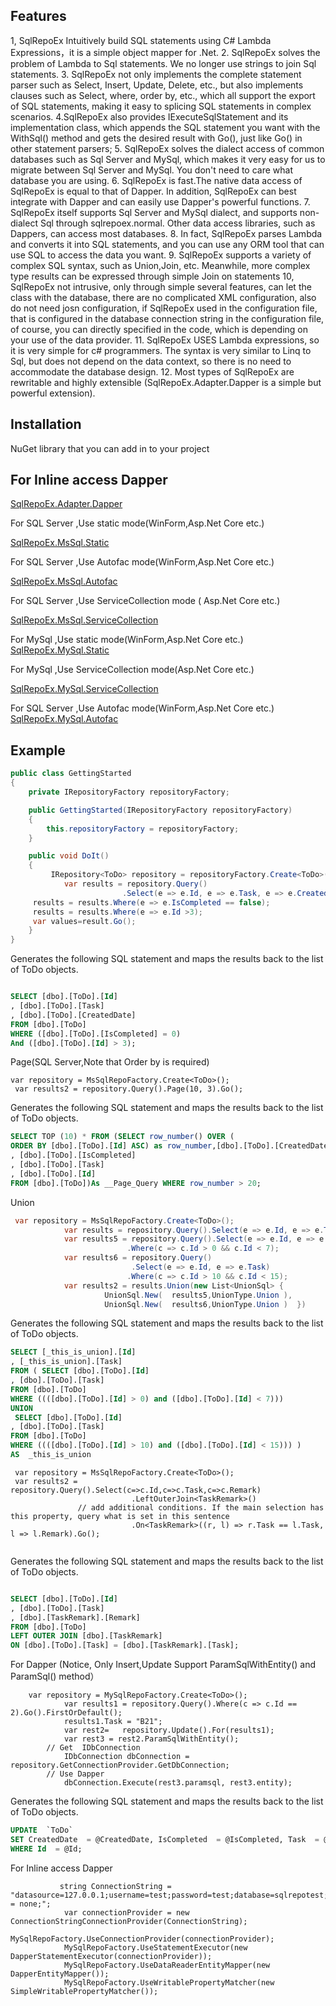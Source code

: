 ## Features
1, SqlRepoEx  Intuitively build SQL statements using C# Lambda Expressions，it is a  simple object mapper for .Net.
2. SqlRepoEx solves the problem of Lambda to Sql statements. We no longer use strings to join Sql statements.
3. SqlRepoEx not only implements the complete statement parser such as Select, Insert, Update, Delete, etc., but also implements clauses such as Select, where, order by, etc., which all support the export of SQL statements, making it easy to splicing SQL statements in complex scenarios.
4.SqlRepoEx also provides IExecuteSqlStatement and its implementation class, which appends the SQL statement you want with the WithSql() method and gets the desired result with Go(), just like Go() in other statement parsers;
5. SqlRepoEx solves the dialect access of common databases such as Sql Server and MySql, which makes it very easy for us to migrate between Sql Server and MySql. You don't need to care what database you are using.
6. SqlRepoEx is fast.The native data access of SqlRepoEx is equal to that of Dapper. In addition, SqlRepoEx can best integrate with Dapper and can easily use Dapper's powerful functions.
7. SqlRepoEx itself supports Sql Server and MySql dialect, and supports non-dialect Sql through sqlrepoex.normal. Other data access libraries, such as Dappers, can access most databases.
8. In fact, SqlRepoEx parses Lambda and converts it into SQL statements, and you can use any ORM tool that can use SQL to access the data you want.
9. SqlRepoEx supports a variety of complex SQL syntax, such as Union,Join, etc. Meanwhile, more complex type results can be expressed through simple Join on statements
10, SqlRepoEx not intrusive, only through simple several features, can let the class with the database, there are no complicated XML configuration, also do not need josn configuration, if SqlRepoEx used in the configuration file, that is configured in the database connection string in the configuration file, of course, you can directly specified in the code, which is depending on your use of the data provider.
11. SqlRepoEx USES Lambda expressions, so it is very simple for c# programmers. The syntax is very similar to Linq to Sql, but does not depend on the data context, so there is no need to accommodate the database design.
12. Most types of SqlRepoEx are rewritable and highly extensible (SqlRepoEx.Adapter.Dapper is a simple but powerful extension).

## Installation
NuGet library that you can add in to your project</br>

## For Inline access Dapper

[SqlRepoEx.Adapter.Dapper](https://www.nuget.org/packages/SqlRepoEx.Adapter.Dapper/)</br>

For SQL Server ,Use static mode(WinForm,Asp.Net Core etc.)

[SqlRepoEx.MsSql.Static](https://www.nuget.org/packages/SqlRepoEx.MsSql.Static/)</br>

For SQL Server ,Use Autofac mode(WinForm,Asp.Net Core etc.)

[SqlRepoEx.MsSql.Autofac](https://www.nuget.org/packages/SqlRepoEx.MsSql.Autofac/)</br>

For SQL Server ,Use ServiceCollection mode ( Asp.Net Core etc.)

[SqlRepoEx.MsSql.ServiceCollection](https://www.nuget.org/packages/SqlRepoEx.MsSql.ServiceCollection/)</br>

For MySql ,Use static mode(WinForm,Asp.Net Core etc.)
[SqlRepoEx.MySql.Static](https://www.nuget.org/packages/SqlRepoEx.MySql.Static/)</br>

For MySql ,Use ServiceCollection mode(Asp.Net Core etc.) 

[SqlRepoEx.MySql.ServiceCollection](https://www.nuget.org/packages/SqlRepoEx.MySql.ServiceCollection/)</br>

For SQL Server ,Use Autofac mode(WinForm,Asp.Net Core etc.)
[SqlRepoEx.MySql.Autofac](https://www.nuget.org/packages/SqlRepoEx.MySql.Autofac/)</br>

## Example
``` c#
public class GettingStarted
{
    private IRepositoryFactory repositoryFactory;

    public GettingStarted(IRepositoryFactory repositoryFactory)
    {
        this.repositoryFactory = repositoryFactory;
    }

    public void DoIt()
    {
         IRepository<ToDo> repository = repositoryFactory.Create<ToDo>();
            var results = repository.Query()
                         .Select(e => e.Id, e => e.Task, e => e.CreatedDate);
	 results = results.Where(e => e.IsCompleted == false);
	 results = results.Where(e => e.Id >3);
	 var values=result.Go();
    }
}
```
Generates the following SQL statement and maps the results back to the list of ToDo objects.
``` sql

SELECT [dbo].[ToDo].[Id]
, [dbo].[ToDo].[Task]
, [dbo].[ToDo].[CreatedDate]
FROM [dbo].[ToDo]
WHERE ([dbo].[ToDo].[IsCompleted] = 0)
And ([dbo].[ToDo].[Id] > 3);

```  

Page(SQL Server,Note that Order by is required)

```
var repository = MsSqlRepoFactory.Create<ToDo>();
 var results2 = repository.Query().Page(10, 3).Go();
```
Generates the following SQL statement and maps the results back to the list of ToDo objects.
``` sql
SELECT TOP (10) * FROM (SELECT row_number() OVER (
ORDER BY [dbo].[ToDo].[Id] ASC) as row_number,[dbo].[ToDo].[CreatedDate]
, [dbo].[ToDo].[IsCompleted]
, [dbo].[ToDo].[Task]
, [dbo].[ToDo].[Id]
FROM [dbo].[ToDo])As __Page_Query WHERE row_number > 20;

```
Union

``` C#
 var repository = MsSqlRepoFactory.Create<ToDo>();
            var results = repository.Query().Select(e => e.Id, e => e.Task);
            var results5 = repository.Query().Select(e => e.Id, e => e.Task)
                          .Where(c => c.Id > 0 && c.Id < 7);
            var results6 = repository.Query()
                           .Select(e => e.Id, e => e.Task)
                          .Where(c => c.Id > 10 && c.Id < 15);
            var results2 = results.Union(new List<UnionSql> {
                     UnionSql.New(  results5,UnionType.Union ),
                     UnionSql.New(  results6,UnionType.Union )  })
```
Generates the following SQL statement and maps the results back to the list of ToDo objects.
``` sql
SELECT [_this_is_union].[Id]
, [_this_is_union].[Task]
FROM ( SELECT [dbo].[ToDo].[Id]
, [dbo].[ToDo].[Task]
FROM [dbo].[ToDo]
WHERE ((([dbo].[ToDo].[Id] > 0) and ([dbo].[ToDo].[Id] < 7)))
UNION
 SELECT [dbo].[ToDo].[Id]
, [dbo].[ToDo].[Task]
FROM [dbo].[ToDo]
WHERE ((([dbo].[ToDo].[Id] > 10) and ([dbo].[ToDo].[Id] < 15))) )
AS  _this_is_union
```

```
 var repository = MsSqlRepoFactory.Create<ToDo>();
 var results2 = repository.Query().Select(c=>c.Id,c=>c.Task,c=>c.Remark)
                           .LeftOuterJoin<TaskRemark>()
			   // add additional conditions. If the main selection has this property, query what is set in this sentence
                           .On<TaskRemark>((r, l) => r.Task == l.Task, l => l.Remark).Go();
 
```
Generates the following SQL statement and maps the results back to the list of ToDo objects.</br>

``` sql

SELECT [dbo].[ToDo].[Id]
, [dbo].[ToDo].[Task]
, [dbo].[TaskRemark].[Remark]
FROM [dbo].[ToDo]
LEFT OUTER JOIN [dbo].[TaskRemark]
ON [dbo].[ToDo].[Task] = [dbo].[TaskRemark].[Task];
```

For   Dapper (Notice, Only Insert,Update Support   ParamSqlWithEntity() and ParamSql() method）
```
	var repository = MySqlRepoFactory.Create<ToDo>();
            var results1 = repository.Query().Where(c => c.Id == 2).Go().FirstOrDefault();
            results1.Task = "B21";
            var rest2=   repository.Update().For(results1);
            var rest3 = rest2.ParamSqlWithEntity();
	    // Get  IDbConnection
            IDbConnection dbConnection = repository.GetConnectionProvider.GetDbConnection;
	    // Use Dapper
            dbConnection.Execute(rest3.paramsql, rest3.entity);
```
Generates the following SQL statement and maps the results back to the list of ToDo objects.
``` sql
UPDATE  `ToDo`
SET CreatedDate  = @CreatedDate, IsCompleted  = @IsCompleted, Task  = @Task
WHERE Id  = @Id;
```
For Inline access Dapper

```
           string ConnectionString = "datasource=127.0.0.1;username=test;password=test;database=sqlrepotest;charset=gb2312;SslMode = none;";
            var connectionProvider = new  ConnectionStringConnectionProvider(ConnectionString);
            MySqlRepoFactory.UseConnectionProvider(connectionProvider);
            MySqlRepoFactory.UseStatementExecutor(new DapperStatementExecutor(connectionProvider));
            MySqlRepoFactory.UseDataReaderEntityMapper(new DapperEntityMapper());
            MySqlRepoFactory.UseWritablePropertyMatcher(new SimpleWritablePropertyMatcher());
```
